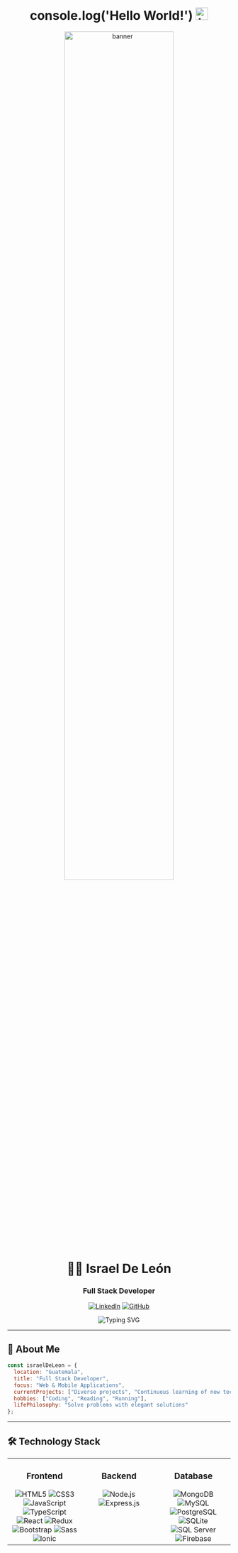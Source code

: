 <div align="center">
  
  # console.log('Hello World!') <img src="https://user-images.githubusercontent.com/1303154/88677602-1635ba80-d120-11ea-84d8-d263ba5fc3c0.gif" width="28px" alt="hi">
  
  <img src="https://user-images.githubusercontent.com/55032696/146093554-0a4c018a-d0c2-4c30-9693-63fbc1e1fe20.png" width="70%" alt="banner">
  
  <h1>👨‍💻 Israel De León</h1>
  <h3>Full Stack Developer</h3>
  
  [![LinkedIn](https://img.shields.io/badge/LinkedIn-0077B5?style=for-the-badge&logo=linkedin&logoColor=white)](https://www.linkedin.com/in/israel-de-le%C3%B3n-53a541185/)
  [![GitHub](https://img.shields.io/badge/GitHub-100000?style=for-the-badge&logo=github&logoColor=white)](https://github.com/Alterlapsus)
  
  <div align="center">
    <img src="https://readme-typing-svg.herokuapp.com?font=Fira+Code&size=24&duration=4000&pause=1000&color=36BCF7FF&center=true&vCenter=true&width=600&lines=Passionate+Full+Stack+Developer;Building+the+future+one+line+at+a+time;Always+learning,+always+growing" alt="Typing SVG" />
  </div>
  
</div>

---

## 💫 About Me

```javascript
const israelDeLeon = {
  location: "Guatemala",
  title: "Full Stack Developer",
  focus: "Web & Mobile Applications",
  currentProjects: ["Diverse projects", "Continuous learning of new technologies"],
  hobbies: ["Coding", "Reading", "Running"],
  lifePhilosophy: "Solve problems with elegant solutions"
};
```

---

## 🛠️ Technology Stack

<div align="center">
  <table>
    <tr>
      <td valign="top" width="33%">
        <h3 align="center">Frontend</h3>
        <div align="center">
          <img src="https://img.shields.io/badge/HTML5-E34F26?style=for-the-badge&logo=html5&logoColor=white" alt="HTML5" />
          <img src="https://img.shields.io/badge/CSS3-1572B6?style=for-the-badge&logo=css3&logoColor=white" alt="CSS3" />
          <img src="https://img.shields.io/badge/JavaScript-F7DF1E?style=for-the-badge&logo=javascript&logoColor=black" alt="JavaScript" />
          <img src="https://img.shields.io/badge/TypeScript-007ACC?style=for-the-badge&logo=typescript&logoColor=white" alt="TypeScript" />
          <img src="https://img.shields.io/badge/React-20232A?style=for-the-badge&logo=react&logoColor=61DAFB" alt="React" />
          <img src="https://img.shields.io/badge/Redux-593D88?style=for-the-badge&logo=redux&logoColor=white" alt="Redux" />
          <img src="https://img.shields.io/badge/Bootstrap-563D7C?style=for-the-badge&logo=bootstrap&logoColor=white" alt="Bootstrap" />
          <img src="https://img.shields.io/badge/Sass-CC6699?style=for-the-badge&logo=sass&logoColor=white" alt="Sass" />
          <img src="https://img.shields.io/badge/Ionic-3880FF?style=for-the-badge&logo=ionic&logoColor=white" alt="Ionic" />
        </div>
      </td>
      <td valign="top" width="33%">
        <h3 align="center">Backend</h3>
        <div align="center">
          <img src="https://img.shields.io/badge/Node.js-43853D?style=for-the-badge&logo=node.js&logoColor=white" alt="Node.js" />
          <img src="https://img.shields.io/badge/Express-000000?style=for-the-badge&logo=express&logoColor=white" alt="Express.js" />
        </div>
      </td>
      <td valign="top" width="33%">
        <h3 align="center">Database</h3>
        <div align="center">
          <img src="https://img.shields.io/badge/MongoDB-4EA94B?style=for-the-badge&logo=mongodb&logoColor=white" alt="MongoDB" />
          <img src="https://img.shields.io/badge/MySQL-4479A1?style=for-the-badge&logo=mysql&logoColor=white" alt="MySQL" />
          <img src="https://img.shields.io/badge/PostgreSQL-316192?style=for-the-badge&logo=postgresql&logoColor=white" alt="PostgreSQL" />
          <img src="https://img.shields.io/badge/SQLite-07405E?style=for-the-badge&logo=sqlite&logoColor=white" alt="SQLite" />
          <img src="https://img.shields.io/badge/SQL_Server-CC2927?style=for-the-badge&logo=microsoft-sql-server&logoColor=white" alt="SQL Server" />
          <img src="https://img.shields.io/badge/Firebase-FFCA28?style=for-the-badge&logo=firebase&logoColor=black" alt="Firebase" />
        </div>
      </td>
    </tr>
  </table>
</div>


